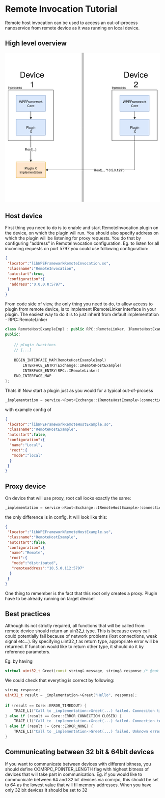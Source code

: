 # Remote Invocation Tutorial

Remote host invocation can be used to access an out-of-process nanoservice from remote device as it was running on local device. 

## High level overview
![Remote invocation diagram](remote_invocation_diagram.png?raw=true "Remote invocation diagram")

## Host device
First thing you need to do is to enable and start RemoteInvocation plugin on the device, on which the plugin will run. You should also specify address on which the plugin will be listening for proxy requests. You do that by configuring "address" in RemoteInvocation configuration. Eg. to listen for all incoming requests on port 5797 you could use following configuration:
```json
{
 "locator":"libWPEFrameworkRemoteInvocation.so",
 "classname":"RemoteInvocation",
 "autostart":true,
 "configuration":{
  "address":"0.0.0.0:5797",
 }
}
```

From code side of view, the only thing you need to do, to allow access to plugin from remote device, is to implement IRemoteLinker interface in your plugin. The easiest way to do it is to just inherit from default implementation - RPC::RemoteLinker

```cpp
class RemoteHostExampleImpl : public RPC::RemoteLinker, IRemoteHostExample {
public:

    // plugin functions
    // [...]

    BEGIN_INTERFACE_MAP(RemoteHostExampleImpl)
        INTERFACE_ENTRY(Exchange::IRemoteHostExample)
        INTERFACE_ENTRY(RPC::IRemoteLinker)
    END_INTERFACE_MAP
};
```

Thats it! Now start a plugin just as you would for a typical out-of-process

```cpp
_implementation = service->Root<Exchange::IRemoteHostExample>(connectionId, timeout, "RemoteHostExampleImpl", ~0);
```
with example config of
```json
{
 "locator":"libWPEFrameworkRemoteHostExample.so",
 "classname":"RemoteHostExample",
 "autostart":false,
 "configuration":{
  "name":"Local",
  "root":{
   "mode":"local"
  }
 }
}
```

## Proxy device
On device that will use proxy, root call looks exactly the same:
```cpp
_implementation = service->Root<Exchange::IRemoteHostExample>(connectionId, timeout, "RemoteHostExampleImpl", ~0);
```
the only difference is in config. It will look like this:
```json
{
 "locator":"libWPEFrameworkRemoteHostExample.so",
 "classname":"RemoteHostExample",
 "autostart":false,
 "configuration":{
  "name":"Remote",
  "root":{
   "mode":"distributed",
   "remoteaddress":"10.5.0.112:5797"
  }
 }
}
```
One thing to remember is the fact that this root only creates a proxy. Plugin have to be already running on target device!

## Best practices

Although its not strictly required, all functions that will be called from remote device should return an uin32_t type. This is because every call could potentially fail because of network problems (lost connections, weak signal etc...). By specifying uint32_t as return type, appropriate error will be returned. If function would like to return other type, it should do it by reference parameters. 

Eg. by having
```cpp
virtual uint32_t Greet(const string& message, string& response /* @out */) = 0;
```

We could check that everyting is correct by following:
```cpp
string response;
uint32_t result = _implementation->Greet("Hello", response);

if (result == Core::ERROR_TIMEDOUT) {
    TRACE_L1("Call to _implementation->Greet(...) failed. Conneciton timed out");
} else if (result == Core::ERROR_CONNECTION_CLOSED) {
    TRACE_L1("Call to _implementation->Greet(...) failed. Connection to remote device was closed");
} else if (result != Core::ERROR_NONE) {
    TRACE_L1("Call to _implementation->Greet(...) failed. Unknown error");
}
```

## Communicating between 32 bit & 64bit devices
If you want to communicate between devices with different bitness, you should define COMRPC_POINTER_LENGTH flag with highest bitness of devices that will take part in communication. Eg. if you would like to communicate between 64 and 32 bit devices via comrpc, this should be set to 64 as the lowest value that will fil memory addresses. When you have only 32 bit devices it should be set to 32